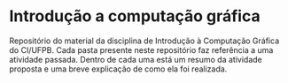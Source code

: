 # Introdução a computação gráfica
Repositório do material da disciplina de Introdução à Computação Gráfica do CI/UFPB. Cada pasta presente neste repositório faz referência a uma atividade passada. Dentro de cada uma está um resumo da atividade proposta e uma breve explicação de como ela foi realizada.
